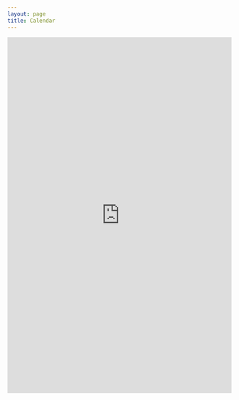 ```yaml
---
layout: page
title: Calendar
---
```


<p align="center"><iframe src="https://www.google.com/calendar/embed?showTitle=0&amp;showPrint=0&amp;showCalendars=0&amp;height=600&amp;wkst=2&amp;hl=en&amp;bgcolor=%23ffcc00&amp;src=vmoov369qp7d6fneps11vqfej8%40group.calendar.google.com&amp;color=%238D6F47&amp;src=4iebdv2ccjku5er6kdahkd8beo%40group.calendar.google.com&amp;color=%235229A3&amp;src=8qtg2lo5dc8vg0rnsbrj2l2tis%40group.calendar.google.com&amp;color=%23865A5A&amp;ctz=America%2FNew_York" style=" border-width:0 " width="100%" height="800" frameborder="0" scrolling="no"></iframe></p>